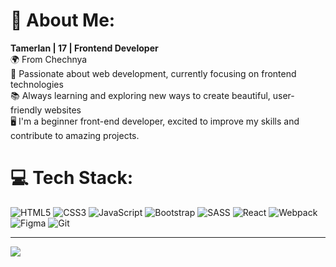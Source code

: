 # 💫 About Me:
**Tamerlan | 17 | Frontend Developer**  
🌍 From Chechnya  
🚀 Passionate about web development, currently focusing on frontend technologies  
📚 Always learning and exploring new ways to create beautiful, user-friendly websites  
🖥️ I'm a beginner front-end developer, excited to improve my skills and contribute to amazing projects.


# 💻 Tech Stack:
![HTML5](https://img.shields.io/badge/html5-%23E34F26.svg?style=for-the-badge&logo=html5&logoColor=white) ![CSS3](https://img.shields.io/badge/css3-%231572B6.svg?style=for-the-badge&logo=css3&logoColor=white) ![JavaScript](https://img.shields.io/badge/javascript-%23323330.svg?style=for-the-badge&logo=javascript&logoColor=%23F7DF1E) ![Bootstrap](https://img.shields.io/badge/bootstrap-%238511FA.svg?style=for-the-badge&logo=bootstrap&logoColor=white) ![SASS](https://img.shields.io/badge/SASS-hotpink.svg?style=for-the-badge&logo=SASS&logoColor=white) ![React](https://img.shields.io/badge/react-%2320232a.svg?style=for-the-badge&logo=react&logoColor=%2361DAFB) ![Webpack](https://img.shields.io/badge/webpack-%238DD6F9.svg?style=for-the-badge&logo=webpack&logoColor=black) ![Figma](https://img.shields.io/badge/figma-%23F24E1E.svg?style=for-the-badge&logo=figma&logoColor=white) ![Git](https://img.shields.io/badge/git-%23F05033.svg?style=for-the-badge&logo=git&logoColor=white)

<!-- # 📊 GitHub Stats:
![](https://github-readme-stats.vercel.app/api?username=blesswrld&theme=dark&hide_border=false&include_all_commits=false&count_private=false)<br/>
![](https://github-readme-streak-stats.herokuapp.com/?user=blesswrld&theme=dark&hide_border=false)<br/>
![](https://github-readme-stats.vercel.app/api/top-langs/?username=blesswrld&theme=dark&hide_border=false&include_all_commits=false&count_private=false&layout=compact)  -->

---
[![](https://visitcount.itsvg.in/api?id=blesswrld&icon=0&color=12)](https://visitcount.itsvg.in)

<!-- Proudly created with GPRM ( https://gprm.itsvg.in ) -->
